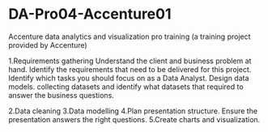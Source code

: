 # DA-Pro04-Accenture01
Accenture data analytics and visualization pro training (a training project provided by Accenture)

1.Requirements gathering
Understand the client and business problem at hand.
Identify the requirements that need to be delivered for this project.
Identify which tasks you should focus on as a Data Analyst.
Design data models.
collecting datasets and identify what datasets that required to answer the business questions. 

2.Data cleaning
3.Data modelling
4.Plan presentation structure. Ensure the presentation answers the right questions.
5.Create charts and visualization.
